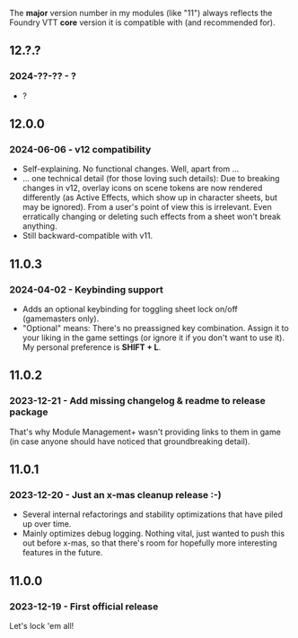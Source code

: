 The **major** version number in my modules (like "11") always reflects the
Foundry VTT **core** version it is compatible with (and recommended for).

## 12.?.?
### 2024-??-?? - ?
- ?

## 12.0.0
### 2024-06-06 - v12 compatibility
- Self-explaining. No functional changes. Well, apart from ...
- ... one technical detail (for those loving such details): Due to breaking changes in v12, overlay icons on scene tokens are now rendered differently (as Active Effects, which show up in character sheets, but may be ignored). From a user's point of view this is irrelevant. Even erratically changing or deleting such effects from a sheet won't break anything.
- Still backward-compatible with v11.

## 11.0.3
### 2024-04-02 - Keybinding support
- Adds an optional keybinding for toggling sheet lock on/off (gamemasters only).
- "Optional" means: There's no preassigned key combination. Assign it to your liking in the game settings (or ignore it if you don't want to use it). My personal preference is **SHIFT + L**.

## 11.0.2
### 2023-12-21 - Add missing changelog & readme to release package
That's why Module Management+ wasn't providing links to them in game (in case anyone should have noticed that groundbreaking detail).

## 11.0.1
### 2023-12-20 - Just an x-mas cleanup release :-)
- Several internal refactorings and stability optimizations that have piled up over time.
- Mainly optimizes debug logging. Nothing vital, just wanted to push this out before x-mas, so that there's room for hopefully more interesting features in the future.

## 11.0.0
### 2023-12-19 - First official release
Let's lock 'em all!